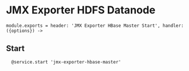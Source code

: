 
# JMX Exporter HDFS Datanode

    module.exports = header: 'JMX Exporter HBase Master Start', handler: ({options}) ->

## Start

      @service.start 'jmx-exporter-hbase-master'
